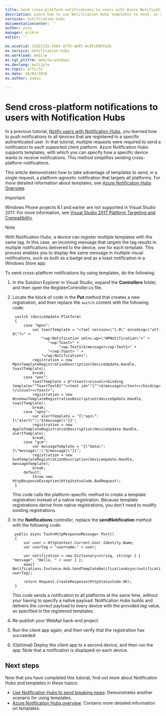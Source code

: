 ```yaml
---
title: Send cross-platform notifications to users with Azure Notification Hubs (ASP.NET)
description: Learn how to use Notification Hubs templates to send, in a single request, a platform-agnostic notification that targets all platforms.
services: notification-hubs
documentationcenter: ''
author: ysxu
manager: erikre
editor: ''

ms.assetid: 11d2131b-f683-47fd-a691-4cdfc696f62b
ms.service: notification-hubs
ms.workload: mobile
ms.tgt_pltfrm: mobile-windows
ms.devlang: multiple
ms.topic: article
ms.date: 10/03/2016
ms.author: yuaxu

---
```

# Send cross-platform notifications to users with Notification Hubs
In a previous tutorial, [Notify users with Notification Hubs], you learned how to push notifications to all devices that are registered to a specific authenticated user. In that tutorial, multiple requests were required to send a notification to each supported client platform. Azure Notification Hubs supports templates, with which you can specify how a specific device wants to receive notifications. This method simplifies sending cross-platform notifications. 

This article demonstrates how to take advantage of templates to send, in a single request, a platform-agnostic notification that targets all platforms. For more detailed information about templates, see [Azure Notification Hubs Overview][Templates].

> [!IMPORTANT]
> Windows Phone projects 8.1 and earlier are not supported in Visual Studio 2017. For more information, see [Visual Studio 2017 Platform Targeting and Compatibility](https://www.visualstudio.com/productinfo/vs2017-compatibility-vs).

> [!NOTE]
> With Notification Hubs, a device can register multiple templates with the same tag. In this case, an incoming message that targets the tag results in multiple notifications delivered to the device, one for each template. This process enables you to display the same message in multiple visual notifications, such as both as a badge and as a toast notification in a Windows Store app.
> 
> 

To send cross-platform notifications by using templates, do the following:

1. In the Solution Explorer in Visual Studio, expand the **Controllers** folder, and then open the RegisterController.cs file.

2. Locate the block of code in the **Put** method that creates a new registration, and then replace the `switch` content with the following code:
   
        switch (deviceUpdate.Platform)
        {
            case "mpns":
                var toastTemplate = "<?xml version=\"1.0\" encoding=\"utf-8\"?>" +
                    "<wp:Notification xmlns:wp=\"WPNotification\">" +
                       "<wp:Toast>" +
                            "<wp:Text1>$(message)</wp:Text1>" +
                       "</wp:Toast> " +
                    "</wp:Notification>";
                registration = new MpnsTemplateRegistrationDescription(deviceUpdate.Handle, toastTemplate);
                break;
            case "wns":
                toastTemplate = @"<toast><visual><binding template=""ToastText01""><text id=""1"">$(message)</text></binding></visual></toast>";
                registration = new WindowsTemplateRegistrationDescription(deviceUpdate.Handle, toastTemplate);
                break;
            case "apns":
                var alertTemplate = "{\"aps\":{\"alert\":\"$(message)\"}}";
                registration = new AppleTemplateRegistrationDescription(deviceUpdate.Handle, alertTemplate);
                break;
            case "gcm":
                var messageTemplate = "{\"data\":{\"message\":\"$(message)\"}}";
                registration = new GcmTemplateRegistrationDescription(deviceUpdate.Handle, messageTemplate);
                break;
            default:
                throw new HttpResponseException(HttpStatusCode.BadRequest);
        }
   
    This code calls the platform-specific method to create a template registration instead of a native registration. Because template registrations derive from native registrations, you don't need to modify existing registrations.

3. In the **Notifications** controller, replace the **sendNotification** method with the following code:
   
        public async Task<HttpResponseMessage> Post()
        {
            var user = HttpContext.Current.User.Identity.Name;
            var userTag = "username:" + user;
   
            var notification = new Dictionary<string, string> { { "message", "Hello, " + user } };
            await Notifications.Instance.Hub.SendTemplateNotificationAsync(notification, userTag);
   
            return Request.CreateResponse(HttpStatusCode.OK);
        }
   
    This code sends a notification to all platforms at the same time, without your having to specify a native payload. Notification Hubs builds and delivers the correct payload to every device with the provided *tag* value, as specified in the registered templates.

4. Re-publish your WebApi back-end project.

5. Run the client app again, and then verify that the registration has succeeded.

6. (Optional) Deploy the client app to a second device, and then run the app.
    Note that a notification is displayed on each device.

## Next steps
Now that you have completed this tutorial, find out more about Notification Hubs and templates in these topics:

* [Use Notification Hubs to send breaking news]: Demonstrates another scenario for using templates.
* [Azure Notification Hubs overview][Templates]: Contains more detailed information on templates.

<!-- Anchors. -->

<!-- Images. -->




<!-- URLs. -->
[Push to users ASP.NET]: /manage/services/notification-hubs/notify-users-aspnet
[Push to users Mobile Services]: /manage/services/notification-hubs/notify-users/
[Visual Studio 2012 Express for Windows 8]: http://go.microsoft.com/fwlink/?LinkId=257546

[Use Notification Hubs to send breaking news]: notification-hubs-windows-notification-dotnet-push-xplat-segmented-wns.md
[Azure Notification Hubs]: http://go.microsoft.com/fwlink/p/?LinkId=314257
[Notify users with Notification Hubs]: notification-hubs-aspnet-backend-windows-dotnet-wns-notification.md
[Templates]: http://go.microsoft.com/fwlink/p/?LinkId=317339
[Notification Hub How to for Windows Store]: http://msdn.microsoft.com/library/windowsazure/jj927172.aspx

